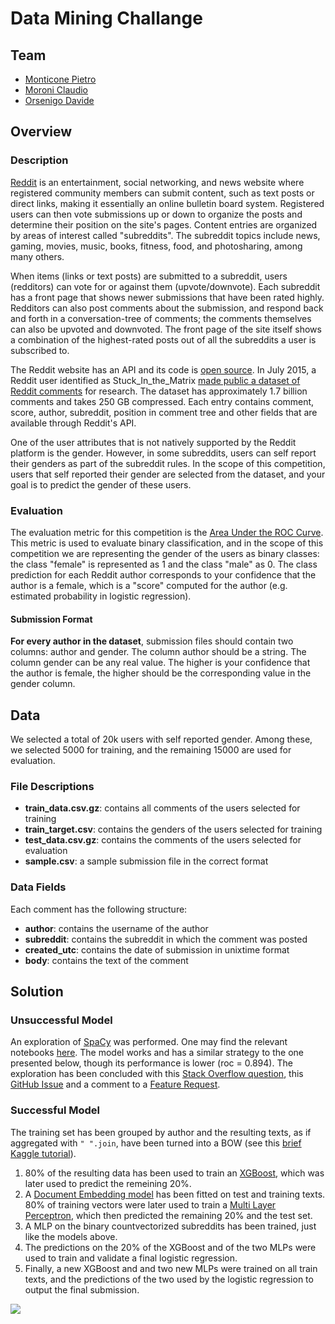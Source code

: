 # Data Mining Challange 

## Team 

* [Monticone Pietro](https://github.com/pitmonticone)
* [Moroni Claudio](https://github.com/claudio20497)
* [Orsenigo Davide](https://github.com/dadorse)

## Overview 

### Description

[Reddit](http://www.reddit.com/) is an entertainment, social networking, and news website where registered community members can submit content, such as text posts or direct links, making it essentially an online bulletin board system. Registered users can then vote submissions up or down to organize the posts and determine their position on the site's pages. Content entries are organized by areas of interest called "subreddits". The subreddit topics include news, gaming, movies, music, books, fitness, food, and photosharing, among many others.

When items (links or text posts) are submitted to a subreddit, users (redditors) can vote for or against them (upvote/downvote). Each subreddit has a front page that shows newer submissions that have been rated highly. Redditors can also post comments about the submission, and respond back and forth in a conversation-tree of comments; the comments themselves can also be upvoted and downvoted. The front page of the site itself shows a combination of the highest-rated posts out of all the subreddits a user is subscribed to.

The Reddit website has an API and its code is [open source](https://github.com/reddit/reddit/#apis). In July 2015, a Reddit user identified as Stuck_In_the_Matrix [made public a dataset of Reddit comments](https://www.reddit.com/r/datasets/comments/3bxlg7/i_have_every_publicly_available_reddit_comment) for research. The dataset has approximately 1.7 billion comments and takes 250 GB compressed. Each entry contains comment, score, author, subreddit, position in comment tree and other fields that are available through Reddit's API.

One of the user attributes that is not natively supported by the Reddit platform is the gender. However, in some subreddits, users can self report their genders as part of the subreddit rules. In the scope of this competition, users that self reported their gender are selected from the dataset, and your goal is to predict the gender of these users.

### Evaluation 

The evaluation metric for this competition is the [Area Under the ROC Curve](https://en.wikipedia.org/wiki/Receiver_operating_characteristic). This metric is used to evaluate binary classification, and in the scope of this competition we are representing the gender of the users as binary classes: the class "female" is represented as 1 and the class "male" as 0. The class prediction for each Reddit author corresponds to your confidence that the author is a female, which is a "score" computed for the author (e.g. estimated probability in logistic regression).

#### Submission Format

**For every author in the dataset**, submission files should contain two columns: author and gender. The column author should be a string. The column gender can be any real value. The higher is your confidence that the author is female, the higher should be the corresponding value in the gender column.

## Data 

We selected a total of 20k users with self reported gender. Among these, we selected 5000 for training, and the remaining 15000 are used for evaluation. 

### File Descriptions

* **train_data.csv.gz**: contains all comments of the users selected for training
* **train_target.csv**: contains the genders of the users selected for training
* **test_data.csv.gz**: contains the comments of the users selected for evaluation
* **sample.csv**: a sample submission file in the correct format

### Data Fields

Each comment has the following structure:

* **author**: contains the username of the author
* **subreddit**: contains the subreddit in which the comment was posted
* **created_utc**: contains the date of submission in unixtime format
* **body**: contains the text of the comment

## Solution 

### Unsuccessful Model

An exploration of [SpaCy](https://github.com/explosion/spaCy) was performed. One may find the relevant notebooks [here](https://github.com/pitmonticone/data-mining-challange/tree/master/spaCy). The model works and has a similar strategy to the one presented below, though its performance is lower (roc = 0.894). The exploration has been concluded with this [Stack Overflow question](https://stackoverflow.com/questions/60821793/text-classification-with-spacy-going-beyond-the-basics-to-improve-performance), this [GitHub Issue](https://github.com/explosion/spaCy/issues/5224) and a comment to a [Feature Request](https://github.com/explosion/spaCy/issues/2253#issuecomment-605502320). 

### Successful Model

The training set has been grouped by author and the resulting texts, as if aggregated with `" ".join`, have been turned into a BOW (see this [brief Kaggle tutorial](https://www.kaggle.com/matleonard/text-classification#Bag-of-Words)). 

1. 80% of the resulting data has been used to train an [XGBoost](https://www.kaggle.com/alexisbcook/xgboost), which was later used to predict the remeining 20%.  
2. A [Document Embedding model](https://medium.com/wisio/a-gentle-introduction-to-doc2vec-db3e8c0cce5e) has been fitted on test and training texts. 80% of training vectors were later used to train a [Multi Layer Perceptron](https://scikit-learn.org/stable/modules/generated/sklearn.neural_network.MLPClassifier.html), which then predicted the remaining 20% and the test set.
3. A MLP on the binary countvectorized subreddits has been trained, just like the models above. 
4. The predictions on the 20% of the XGBoost and of the two MLPs were used to train and validate a final logistic regression.  
5. Finally, a new XGBoost and and two new MLPs were trained on all train texts, and the predictions of the two used by the logistic regression to output the final submission.  

![](https://github.com/pitmonticone/data-mining-challange/blob/master/images/flow-chart.png)
